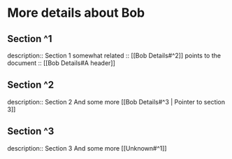 # More details about Bob

## Section ^1

description:: Section 1
somewhat related :: [[Bob Details#^2]]
points to the document :: [[Bob Details#A header]]

## Section ^2

description:: Section 2
And some more [[Bob Details#^3 | Pointer to section 3]]

## Section ^3

description:: Section 3
And some more [[Unknown#^1]]
